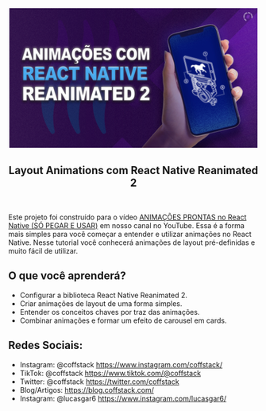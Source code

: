 <div align="center">
<img src="docs/images/cover.jpg"  width="500" alt="Logo" />
<h2>Layout Animations com React Native Reanimated 2
</h2>

<br>
</div>

Este projeto foi construído para o vídeo [ANIMAÇÕES PRONTAS no React Native (SÓ PEGAR E USAR)](https://youtu.be/w6oHLMjeoec) em nosso canal no YouTube.
Essa é a forma mais simples para você começar a entender e utilizar animações no React Native. Nesse tutorial você conhecerá animações de layout pré-definidas e muito fácil de utilizar.

## O que você aprenderá?

- Configurar a biblioteca React Native Reanimated 2.
- Criar animações de layout de uma forma simples.
- Entender os conceitos chaves por traz das animações.
- Combinar animações e formar um efeito de carousel em cards.

## Redes Sociais:

- Instagram: @coffstack https://www.instagram.com/coffstack/
- TikTok: @coffstack https://www.tiktok.com/@coffstack
- Twitter: @coffstack https://twitter.com/coffstack
- Blog/Artigos: https://blog.coffstack.com/
- Instagram: @lucasgar6 https://www.instagram.com/lucasgar6/
